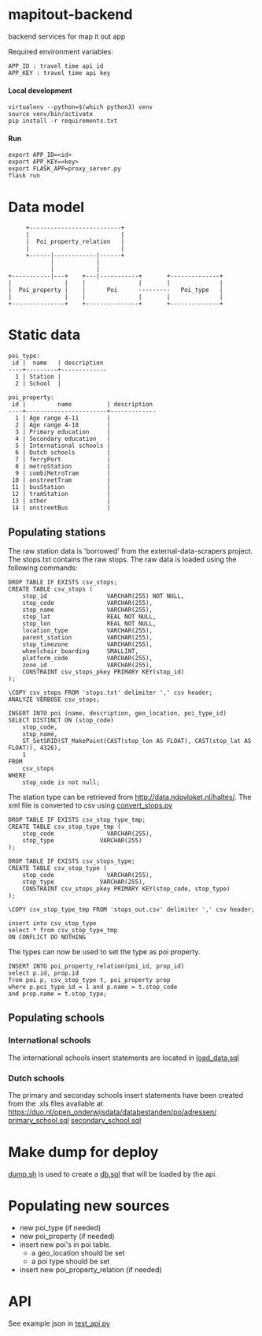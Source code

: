 # mapitout-backend
backend services for map it out app

Required environment variables:
```
APP_ID : travel time api id
APP_KEY : travel time api key
```

#### Local development ####
```
virtualenv --python=$(which python3) venv
source venv/bin/activate
pip install -r requirements.txt
```
#### Run ####
```
export APP_ID=<id>
export APP_KEY=<key>
export FLASK_APP=proxy_server.py
flask run
```

# Data model
```
     +--------------------------+                            
     |                          |                            
     |  Poi_property_relation   |                            
     |                          |                            
     +------|------------|------+                            
            |            |                                   
            |            |                                   
+-----------|---+    +---|-----------+       +--------------+
|               |    |               |       |              |
|  Poi_property |    |      Poi      ---------   Poi_type   |
|               |    |               |       |              |
+---------------+    +---------------+       +--------------+
```

# Static data
```
poi_type:
 id |  name   | description 
----+---------+-------------
  1 | Station | 
  2 | School  | 

poi_property:
 id |         name          | description 
----+-----------------------+-------------
  1 | Age range 4-11        | 
  2 | Age range 4-18        | 
  3 | Primary education     | 
  4 | Secondary education   | 
  5 | International schools | 
  6 | Dutch schools         | 
  7 | ferryPort             | 
  8 | metroStation          | 
  9 | combiMetroTram        | 
 10 | onstreetTram          | 
 11 | busStation            | 
 12 | tramStation           | 
 13 | other                 | 
 14 | onstreetBus           | 

```

## Populating stations

The raw station data is 'borrowed' from the external-data-scrapers project. The stops.txt
contains the raw stops. The raw data is loaded using the following commands:
```
DROP TABLE IF EXISTS csv_stops;
CREATE TABLE csv_stops (
    stop_id                 VARCHAR(255) NOT NULL,
    stop_code               VARCHAR(255),
    stop_name               VARCHAR(255),
    stop_lat                REAL NOT NULL,
    stop_lon                REAL NOT NULL,
    location_type           VARCHAR(255),
    parent_station          VARCHAR(255),
    stop_timezone           VARCHAR(255),
    wheelchair_boarding     SMALLINT,
    platform_code           VARCHAR(255),
    zone_id                 VARCHAR(255),
    CONSTRAINT csv_stops_pkey PRIMARY KEY(stop_id)
);

\COPY csv_stops FROM 'stops.txt' delimiter ',' csv header;
ANALYZE VERBOSE csv_stops;

INSERT INTO poi (name, description, geo_location, poi_type_id)
SELECT DISTINCT ON (stop_code)
    stop_code,
    stop_name,
    ST_SetSRID(ST_MakePoint(CAST(stop_lon AS FLOAT), CAST(stop_lat AS FLOAT)), 4326),
    1
FROM
    csv_stops
WHERE
    stop_code is not null;
```
The station type can be retrieved from http://data.ndovloket.nl/haltes/. The xml file
is converted to csv using [convert_stops.py](api/deploy/db/convert_stops.py)

```
DROP TABLE IF EXISTS csv_stop_type_tmp;
CREATE TABLE csv_stop_type_tmp (
    stop_code               VARCHAR(255),
    stop_type             VARCHAR(255)
);

DROP TABLE IF EXISTS csv_stops_type;
CREATE TABLE csv_stop_type (
    stop_code               VARCHAR(255),
    stop_type             VARCHAR(255),
    CONSTRAINT csv_stops_pkey PRIMARY KEY(stop_code, stop_type)
);

\COPY csv_stop_type_tmp FROM 'stops_out.csv' delimiter ',' csv header;

insert into csv_stop_type
select * from csv_stop_type_tmp
ON CONFLICT DO NOTHING
```

The types can now be used to set the type as poi property.

```
INSERT INTO poi_property_relation(poi_id, prop_id) 
select p.id, prop.id
from poi p, csv_stop_type t, poi_property prop
where p.poi_type_id = 1 and p.name = t.stop_code
and prop.name = t.stop_type;
```

## Populating schools

### International schools
The international schools insert statements are located in
[load_data.sql](api/deploy/db/load_data.sql)

### Dutch schools
The primary and seconday schools insert statements have been created from the .xls files available at https://duo.nl/open_onderwijsdata/databestanden/po/adressen/
[primary_school.sql](api/deploy/db/primary_school.sql)
[secondary_school.sql](api/deploy/db/secondary_school.sql)

# Make dump for deploy
[dump.sh](api/deploy/db/dump.sh) is used to create a [db.sql](api/deploy/db/db.sql) that will be loaded by the api.

# Populating new sources
* new poi_type (if needed)
* new poi_property (if needed)
* insert new poi's in poi table.
    * a geo_location should be set
    * a poi type should be set
* insert new poi_property_relation (if needed)

# API
See example json in [test_api.py](api/test_api.py)